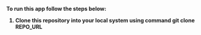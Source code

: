 <b>To run this app follow the steps below:<b>
<ol>
<li>Clone this repository into your local system using command 
  <span> git clone REPO_URL
  </span>
</li>
